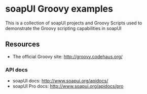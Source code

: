 soapUI Groovy examples
======================

This is a collection of soapUI projects and Groovy Scripts used to demonstrate the Groovy scripting capabilities in soapUI

## Resources
* The official Groovy site: http://groovy.codehaus.org/

### API docs
* soapUI docs: http://www.soapui.org/apidocs/
* soapUI Pro docs: http://www.soapui.org/apidocs/pro